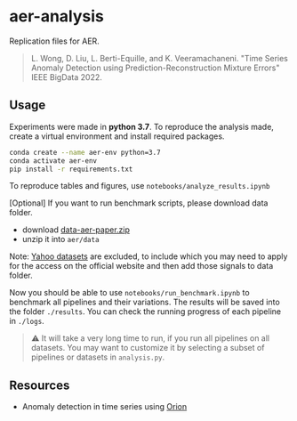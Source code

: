 # aer-analysis

Replication files for AER.

> L. Wong, D. Liu, L. Berti-Equille, and K. Veeramachaneni. "Time Series Anomaly Detection using Prediction-Reconstruction Mixture Errors" IEEE BigData 2022. 

## Usage

Experiments were made in **python 3.7**.
To reproduce the analysis made, create a virtual environment and install required packages.

```bash
conda create --name aer-env python=3.7
conda activate aer-env
pip install -r requirements.txt
```

To reproduce tables and figures, use `notebooks/analyze_results.ipynb`

\[Optional\] If you want to run benchmark scripts, please download data folder.
- download [data-aer-paper.zip](https://d3-ai-orion.s3.amazonaws.com/data-aer-paper.zip)
- unzip it into `aer/data`

Note: [Yahoo datasets](https://webscope.sandbox.yahoo.com/catalog.php?datatype=s&did=70&guccounter=1) are excluded, to include which you may need to apply for the access on the official website and then add those signals to data folder.

Now you should be able to use `notebooks/run_benchmark.ipynb` to benchmark all pipelines and their variations. The results will be saved into the folder `./results`. You can check the running progress of each pipeline in `./logs`. 
> :warning: It will take a very long time to run, if you run all pipelines on all datasets. You may want to customize it by selecting a subset of pipelines or datasets in `analysis.py`. 


## Resources

* Anomaly detection in time series using [Orion](https://github.com/sintel-dev/Orion)
